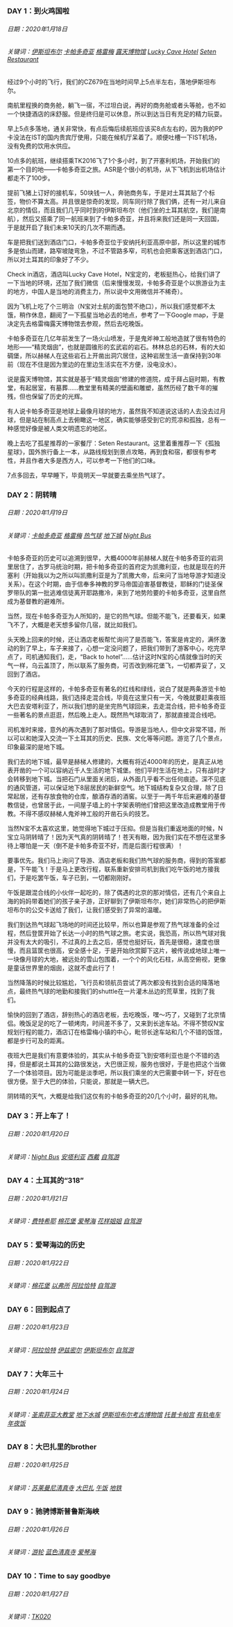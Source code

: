 ### DAY 1：到火鸡国啦

###### 日期：2020年1月18日

###### 关键词：<u>伊斯坦布尔</u> <u>卡帕多奇亚</u> <u>格雷梅</u> <u>露天博物馆</u> <u>Lucky Cave Hotel</u> <u>Seten Restaurant</u>

经过9个小时的飞行，我们的CZ679在当地时间早上5点半左右，落地伊斯坦布尔。

南航里程换的商务舱，躺飞一宿，不过坦白说，再好的商务舱或者头等舱，也不如一个快捷酒店的床舒服。但是终归是可以休息，所以到达当日有充足的精力玩耍。

早上5点多落地，通关非常快，有点后悔后续航班应该买8点左右的，因为我的PP卡没法在IST的国内贵宾厅使用，只能在候机厅呆着了。顺便吐槽一下IST机场，没有免费的饮用水供应。

10点多的航班，继续搭乘TK2016飞了1个多小时，到了开塞利机场，开始我们的第一个目的地——卡帕多奇亚之旅。ASR是个很小的机场，从下飞机到出机场估计都走不了100步。

提前飞猪上订好的接机车，50块钱一人，奔驰商务车，于是对土耳其贴了个标签，物价不算太高。并且很是惊奇的发现，同车同行除了我们俩，还有一对儿来自北京的情侣，而且我们几乎同时到的伊斯坦布尔（他们坐的土耳其航空，我们是南航），然后又搭乘了同一航班来到了卡帕多奇亚，并且将来我们还是同一天回国，于是就开启了我们未来10天的几次不期而遇。

车是把我们送到酒店门口，卡帕多奇亚位于安纳托利亚高原中部，所以这里的城市多是依山而建，路窄坡陡弯急，不过不管路多窄，司机也会把乘客送到酒店门口，所以对土耳其的印象好了不少。

Check in酒店，酒店叫Lucky Cave Hotel，N宝定的，老板挺热心，给我们讲了一下当地的环境，还加了我们微信（后来慢慢发现，卡帕多奇亚是个以旅游业为主的地方，中国人是当地的消费主力，所以说中文用微信并不稀奇）。

因为飞机上吃了个三明治（N宝对土航的面包赞不绝口），所以我们感觉都不太饿，稍作休息，翻阅了一下孤星当地必去的地点，参考了一下Google map，于是决定先去格雷梅露天博物馆去参观，然后去吃晚饭。

卡帕多奇亚在几亿年前发生了一场火山喷发，于是鬼斧神工般地造就了很有特色的地形——“精灵烟囱”，也就是圆锥形的玄武岩的岩石。林林总总的石林，有的大如碉堡，所以赫梯人在这些岩石上开凿出洞穴居住，这种岩居生活一直保持到30年前（现在不住是因为里边的在里边生活实在不方便，没电没水）。

说是露天博物馆，其实就是基于“精灵烟囱”修建的修道院，成于拜占庭时期，有教堂，有起居室，有墓葬……教堂里有精美的壁画和雕塑，虽然历经了数千年的摧残，但也保留了历史的光辉。

有人说卡帕多奇亚是地球上最像月球的地方，虽然我不知道说这话的人去没去过月球，但是站在制高点上去俯瞰这一地区，确实能够感受到它的荒凉和孤独，总有一种感觉好像是被人类文明遗忘的地区。

晚上去吃了孤星推荐的一家餐厅：Seten Restaurant。这里着重推荐一下《孤独星球》，国外旅行备上一本，从路线规划到景点攻略，再到食和宿，都很有参考性，并且作者大多是西方人，可以参考一下他们的口味。

7点多回去，早早睡下，毕竟明天一早就要去乘坐热气球了。

### DAY 2：阴转晴

###### 日期：2020年1月19日

###### 关键词：<u>卡帕多奇亚</u> <u>格雷梅</u> <u>热气球</u> <u>地下城</u> <u>Night Bus</u>

卡帕多奇亚的历史可以追溯到很早，大概4000年前赫梯人就在卡帕多奇亚的岩洞里居住了，古罗马统治时期，把卡帕多奇亚的首府定为凯撒利亚，也就是现在的开塞利（开始我以为之所以叫凯撒利亚是为了凯撒大帝，后来问了当地导游才知道没关系）。在这个时期，由于信奉多神教的罗马帝国迫害基督教徒，耶稣的门徒圣保罗带队的第一批逃难信徒离开耶路撒冷，来到了地势险要的卡帕多奇亚，这里自然成为基督教的避难所。

当然，现在卡帕多奇亚为人所知的，是它的热气球。但能不能飞，还要看天，如果飞不了，大概是老天想多留你几宿，就比如我们。

头天晚上回来的时候，还让酒店老板帮忙询问了是否能飞，答案是肯定的，满怀激动的到了早上，车子来接了，心想一定没问题了，把我们带到了游客中心，吃完早点了，司机通知我们，走，“Back to hotel”……估计这时N宝的心情就像当时的天气一样，乌云盖顶了，所以联系了服务商，可否改到棉花堡飞，一切都弄妥了，又回到了酒店。

今天的行程是这样的，卡帕多奇亚有著名的红线和绿线，说白了就是两条游览卡帕多奇亚的经典线路，我们选择走混合线，毕竟在这里只有一天，今晚就要赶乘夜班大巴去安塔利亚了，所以我们想的是坐完热气球回来，去走混合线，把卡帕多奇亚一些著名的景点逛逛，然后晚上走人。既然热气球取消了，那就直接混合线吧。

司机准时来接，意外的再次遇到了那对情侣。导游是当地人，但中文非常不错，所以可以和她深入交流一下土耳其的历史、民族、文化等等问题。游览了几个景点，印象最深的是地下城。

我们去的地下城，最早是赫梯人修建的，大概有将近4000年的历史，是真正从地表开凿的一个可以容纳近千人生活的地下城堡。他们平时生活在地上，只有战时才会转移到地下城。当把石门从里面关闭后，从外面几乎看不出任何痕迹。深不见底的通风管道，可以保证地下8层居民的新鲜空气。地下城结构复杂又合理，除了日常起居，还有存放食物的仓库，酿酒存酒的酒窖。以至于一两千年后来避难的基督教信徒，也曾居于此，一间屋子墙上的十字架表明他们曾把这里改造成教堂用于传教。不得不感叹赫梯人鬼斧神工般的开凿石头的技艺。

当然N宝不太喜欢这里，她觉得地下城过于压抑。但是当我们重返地面的时候，N宝立马阴转晴了！因为天气真的阴转晴了！苍天有眼，因为我们实在不想在这里多待上哪怕是一天（倒不是卡帕多奇亚不好，而是后面行程很满）！

要事优先。我们马上询问了导游、酒店老板和我们热气球的服务商，得到的答案都是，下午能飞！于是马上更改行程，联系重新安排司机到我们吃午饭的地方接我们，于是吃罢午饭，车子已到，一切都刚刚好。

午饭是跟混合线的小伙伴一起吃的，除了偶遇的北京的那对情侣，还有几个来自上海的妈妈带着她们的孩子亲子游，正好聊到了伊斯坦布尔，她们非常热心的把伊斯坦布尔的公交卡送给了我们，让我们感受到了异常的温暖。

我们到达热气球起飞场地的时间还比较早，所以也算是参观了热气球准备的全过程，然后登筐开始了长达一小时的热气球之旅。老实说，我恐高，所以热气球对我并没有太大的吸引，不过真的上去之后，感觉也挺好玩，首先是很稳，速度也很慢，而且篮筐也很高，安全感十足，于是开始欣赏脚下这片，被传说成地球上唯一一块像月球的大地，被远处的雪山包围着，一个个的风化石柱，从高空俯视，更像是童话世界里的烟囱，这就不虚此行了！

当然降落的时候比较尴尬，飞行员和领航员尝试了两次都没有找到合适的降落地点，最终热气球的地勤和接我们的shuttle在一片灌木丛边的荒草里，找到了我们。

愉快的回到了酒店，辞别热心的酒店老板，去吃晚饭，嘿～巧了，又碰到了北京情侣。晚饭足足的吃了一顿烤肉，时间差不多了，又来到长途车站。不得不赞叹N宝规划行程的能力，酒店订在格雷梅小镇的中心，毗邻长途车站和几个不错的饭馆，都是步行可及的距离。

夜班大巴是我们有意要体验的，其实从卡帕多奇亚飞到安塔利亚也是个不错的选择，但是都说土耳其的公路很发达，大巴很正规，服务也很好，于是也把这个当做了一个体验项目。因为可能是淡季吧，所以我们乘坐的大巴需要中转一下，好在也很方便。至于大巴的体验，只能说，那就是一辆大巴。

阴转晴的天气，大概是给我们这仅有的卡帕多奇亚的20几个小时，最好的礼物。

### DAY 3：开上车了！

###### 日期：2020年1月20日

###### 关键词：<u>Night Bus</u> <u>安塔利亚</u> <u>西戴</u> <u>自驾游</u>

### DAY 4：土耳其的“318”

###### 日期：2020年1月21日

###### 关键词：<u>费特希耶</u> <u>棉花堡</u> <u>爱琴海</u> <u>花样姐姐</u> <u>自驾游</u>

### DAY 5：爱琴海边的历史

###### 日期：2020年1月22日

###### 关键词：<u>棉花堡</u> <u>以弗所</u> <u>阿拉恰特</u> <u>自驾游</u>

### DAY 6：回到起点了

###### 日期：2020年1月23日

###### 关键词：<u>阿拉恰特</u> <u>伊兹密尔</u> <u>伊斯坦布尔</u> <u>自驾游</u>

### DAY 7：大年三十

###### 日期：2020年1月24日

###### 关键词：<u>圣索菲亚大教堂</u> <u>地下水城</u> <u>伊斯坦布尔考古博物馆</u> <u>托普卡帕宫</u> <u>有轨电车</u> <u>年夜饭</u>

### DAY 8：大巴扎里的brother

###### 日期：2020年1月25日

###### 关键词：<u>苏莱曼尼清真寺</u> <u>大巴扎</u> <u>午饭</u> <u>地铁</u>

### DAY 9：驰骋博斯普鲁斯海峡

###### 日期：2020年1月26日

###### 关键词：<u>游轮</u> <u>蓝色清真寺</u> <u>爱琴海</u>

### DAY 10：Time to say goodbye

###### 日期：2020年1月27日

###### 关键词：<u>TK020</u>